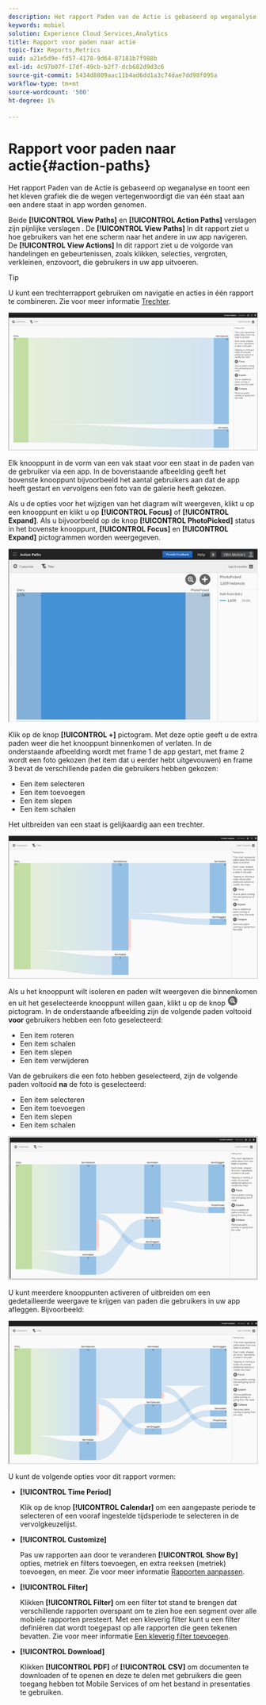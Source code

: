 ```yaml
---
description: Het rapport Paden van de Actie is gebaseerd op weganalyse en toont een het kleven grafiek die de wegen vertegenwoordigt die van één staat aan een andere staat in app worden genomen.
keywords: mobiel
solution: Experience Cloud Services,Analytics
title: Rapport voor paden naar actie
topic-fix: Reports,Metrics
uuid: a21e5d9e-fd57-4178-9d64-87181b7f988b
exl-id: 4c97b07f-17df-49cb-b2f7-dcb682d9d3c6
source-git-commit: 5434d8809aac11b4ad6dd1a3c74dae7dd98f095a
workflow-type: tm+mt
source-wordcount: '500'
ht-degree: 1%

---
```


# Rapport voor paden naar actie{#action-paths}

Het rapport Paden van de Actie is gebaseerd op weganalyse en toont een het kleven grafiek die de wegen vertegenwoordigt die van één staat aan een andere staat in app worden genomen.

Beide **[!UICONTROL View Paths]** en **[!UICONTROL Action Paths]** verslagen zijn pijnlijke verslagen . De **[!UICONTROL View Paths]** In dit rapport ziet u hoe gebruikers van het ene scherm naar het andere in uw app navigeren. De **[!UICONTROL View Actions]** In dit rapport ziet u de volgorde van handelingen en gebeurtenissen, zoals klikken, selecties, vergroten, verkleinen, enzovoort, die gebruikers in uw app uitvoeren.

>[!TIP]
>
>U kunt een trechterrapport gebruiken om navigatie en acties in één rapport te combineren. Zie voor meer informatie [Trechter](/help/using/usage/reports-funnel.md).

![](assets/action_paths.png)

Elk knooppunt in de vorm van een vak staat voor een staat in de paden van de gebruiker via een app. In de bovenstaande afbeelding geeft het bovenste knooppunt bijvoorbeeld het aantal gebruikers aan dat de app heeft gestart en vervolgens een foto van de galerie heeft gekozen.

Als u de opties voor het wijzigen van het diagram wilt weergeven, klikt u op een knooppunt en klikt u op **[!UICONTROL Focus]** of **[!UICONTROL Expand]**. Als u bijvoorbeeld op de knop **[!UICONTROL PhotoPicked]** status in het bovenste knooppunt, **[!UICONTROL Focus]** en **[!UICONTROL Expand]** pictogrammen worden weergegeven.

![](assets/action_paths_icons.png)

Klik op de knop **[!UICONTROL +]** pictogram. Met deze optie geeft u de extra paden weer die het knooppunt binnenkomen of verlaten. In de onderstaande afbeelding wordt met frame 1 de app gestart, met frame 2 wordt een foto gekozen (het item dat u eerder hebt uitgevouwen) en frame 3 bevat de verschillende paden die gebruikers hebben gekozen:

* Een item selecteren
* Een item toevoegen
* Een item slepen
* Een item schalen

Het uitbreiden van een staat is gelijkaardig aan een trechter.

![actiepad uitvouwen](assets/action_paths_expand.png)

Als u het knooppunt wilt isoleren en paden wilt weergeven die binnenkomen en uit het geselecteerde knooppunt willen gaan, klikt u op de knop  ![focuspictogram](assets/icon_focus.png) pictogram. In de onderstaande afbeelding zijn de volgende paden voltooid **voor** gebruikers hebben een foto geselecteerd:

* Een item roteren
* Een item schalen
* Een item slepen
* Een item verwijderen

Van de gebruikers die een foto hebben geselecteerd, zijn de volgende paden voltooid **na** de foto is geselecteerd:

* Een item selecteren
* Een item toevoegen
* Een item slepen
* Een item schalen

![actiepadfocus](assets/action_paths_focus.png)

U kunt meerdere knooppunten activeren of uitbreiden om een gedetailleerde weergave te krijgen van paden die gebruikers in uw app afleggen. Bijvoorbeeld:

![actiepad, meerdere](assets/action_paths_mult.png)

U kunt de volgende opties voor dit rapport vormen:

* **[!UICONTROL Time Period]**

   Klik op de knop **[!UICONTROL Calendar]** om een aangepaste periode te selecteren of een vooraf ingestelde tijdsperiode te selecteren in de vervolgkeuzelijst.

* **[!UICONTROL Customize]**

   Pas uw rapporten aan door te veranderen **[!UICONTROL Show By]** opties, metriek en filters toevoegen, en extra reeksen (metriek) toevoegen, en meer. Zie voor meer informatie [Rapporten aanpassen](/help/using/usage/reports-customize/reports-customize.md).

* **[!UICONTROL Filter]**

   Klikken **[!UICONTROL Filter]** om een filter tot stand te brengen dat verschillende rapporten overspant om te zien hoe een segment over alle mobiele rapporten presteert. Met een kleverig filter kunt u een filter definiëren dat wordt toegepast op alle rapporten die geen tekenen bevatten. Zie voor meer informatie [Een kleverig filter toevoegen](/help/using/usage/reports-customize/t-sticky-filter.md).

* **[!UICONTROL Download]**

   Klikken **[!UICONTROL PDF]** of **[!UICONTROL CSV]** om documenten te downloaden of te openen en deze te delen met gebruikers die geen toegang hebben tot Mobile Services of om het bestand in presentaties te gebruiken.

